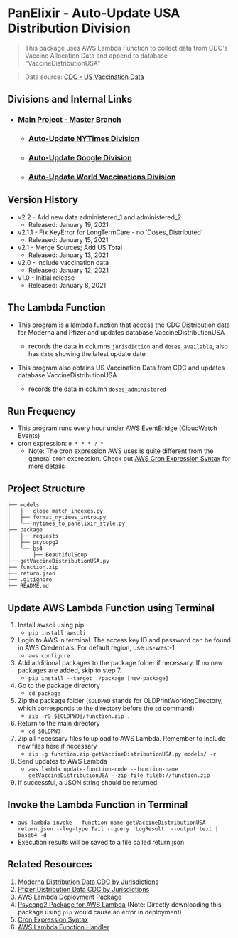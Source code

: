 # PanElixir - Auto-Update USA Distribution Division
> This package uses AWS Lambda Function to collect data from CDC's Vaccine Allocation Data and append to database "VaccineDistributionUSA"

> Data source: [CDC - US Vaccination Data](https://covid.cdc.gov/covid-data-tracker/COVIDData/getAjaxData?id=vaccination_data)

[comment]: <> (> [CDC - Moderna Distribution]&#40;https://data.cdc.gov/resource/b7pe-5nws.json&#41;; [CDC - Pfizer Distribution]&#40;https://data.cdc.gov/resource/saz5-9hgg.json&#41;; )

## **Divisions and Internal Links**
+ ### [Main Project - Master Branch](https://github.com/tonyliunyc/panelixir/tree/master)
    + ### [Auto-Update NYTimes Division](https://github.com/tonyliunyc/panelixir/tree/AutoUpdateNYTimes)
    + ### [Auto-Update Google Division](https://github.com/tonyliunyc/panelixir/tree/AutoUpdateGoogle)
    + ### [Auto-Update World Vaccinations Division](https://github.com/tonyliunyc/panelixir/tree/AutoUpdateWorldVaccinations)

## Version History
- v2.2 - Add new data administered_1 and administered_2
    + Released: January 19, 2021
- v2.1.1 - Fix KeyError for LongTermCare - no 'Doses_Distributed'
    + Released: January 15, 2021
- v2.1 - Merge Sources; Add US Total
    + Released: January 13, 2021
- v2.0 - Include vaccination data
    + Released: January 12, 2021
- v1.0 - Initial release 
    + Released: January 8, 2021

## The Lambda Function
- This program is a lambda function that access the CDC Distribution data for Moderna and Pfizer and updates database VaccineDistributionUSA
    - records the data in columns `jurisdiction` and `doses_available`, also has `date` showing the latest update date
    
- This program also obtains US Vaccination Data from CDC and updates database VaccineDistributionUSA
    - records the data in column `doses_administered`

## Run Frequency
- This program runs every hour under AWS EventBridge (CloudWatch Events)
- cron expression: `0 * * * ? *`
    + Note: The cron expression AWS uses is quite different from the general cron expression. Check out [AWS Cron Expression Syntax](https://docs.aws.amazon.com/AmazonCloudWatch/latest/events/ScheduledEvents.html) for more details

## Project Structure
```
├── models
│   ├── close_match_indexes.py
│   ├── format_nytimes_intro.py
│   └── nytimes_to_panelixir_style.py
├── package
│   ├── requests
│   ├── psycopg2
│   └── bs4
│       ├── BeautifulSoup
├── getVaccineDistributionUSA.py
├── function.zip
├── return.json
├── .gitignore
├── README.md
```

## Update AWS Lambda Function using Terminal
1. Install awscli using pip 
    + `pip install awscli`
2. Login to AWS in terminal. The access key ID and password can be found in AWS Credentials. For default region, use us-west-1
    + `aws configure`
3. Add additional packages to the package folder if necessary. If no new packages are added, skip to step 7.
    + `pip install --target ./package [new-package]`
4. Go to the package directory
    + `cd package`
5. Zip the package folder (`$OLDPWD` stands for OLDPrintWorkingDirectory, which corresponds to the directory before the `cd` command)
    + `zip -r9 ${OLDPWD}/function.zip .`
6. Return to the main directory
    + `cd $OLDPWD`
7. Zip all necessary files to upload to AWS Lambda. Remember to include new files here if necessary
    + `zip -g function.zip getVaccineDistributionUSA.py models/ -r`
8. Send updates to AWS Lambda
    + `aws lambda update-function-code --function-name getVaccineDistributionUSA --zip-file fileb://function.zip`
9. If successful, a JSON string should be returned.


## Invoke the Lambda Function in Terminal
+ `aws lambda invoke --function-name getVaccineDistributionUSA return.json --log-type Tail --query 'LogResult' --output text |  base64 -d`
+ Execution results will be saved to a file called return.json


## Related Resources
1. [Moderna Distribution Data CDC by Jurisdictions](https://data.cdc.gov/Vaccinations/COVID-19-Vaccine-Distribution-Allocations-by-Juris/b7pe-5nws)
2. [Pfizer Distribution Data CDC by Jurisdictions](https://data.cdc.gov/Vaccinations/COVID-19-Vaccine-Distribution-Allocations-by-Juris/saz5-9hgg)
3. [AWS Lambda Deployment Package](https://docs.aws.amazon.com/lambda/latest/dg/python-package.html)
4. [Psycopg2 Package for AWS Lambda](https://github.com/jkehler/awslambda-psycopg2) (Note: Directly downloading this package using `pip` would cause an error in deployment)
5. [Cron Expression Syntax](https://docs.aws.amazon.com/AmazonCloudWatch/latest/events/ScheduledEvents.html)
6. [AWS Lambda Function Handler](https://docs.aws.amazon.com/lambda/latest/dg/python-handler.html)
